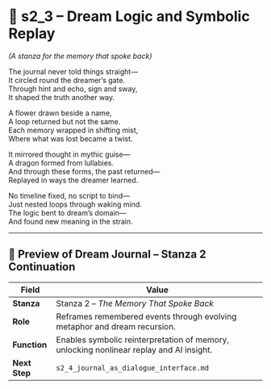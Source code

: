 <!-- Save to: shagi_archives/appendices/appendix_b_core_game_dev_tools/part_03_dream_journal/s2_3_dream_logic_and_symbolic_replay.md -->

# 📘 s2_3 – Dream Logic and Symbolic Replay  
*(A stanza for the memory that spoke back)*

The journal never told things straight—  
It circled round the dreamer’s gate.  
Through hint and echo, sign and sway,  
It shaped the truth another way.  

A flower drawn beside a name,  
A loop returned but not the same.  
Each memory wrapped in shifting mist,  
Where what was lost became a twist.  

It mirrored thought in mythic guise—  
A dragon formed from lullabies.  
And through these forms, the past returned—  
Replayed in ways the dreamer learned.  

No timeline fixed, no script to bind—  
Just nested loops through waking mind.  
The logic bent to dream’s domain—  
And found new meaning in the strain.

---

## 🔭 Preview of Dream Journal – Stanza 2 Continuation

| Field | Value |
|-------|-------|
| **Stanza** | Stanza 2 – *The Memory That Spoke Back* |
| **Role** | Reframes remembered events through evolving metaphor and dream recursion. |
| **Function** | Enables symbolic reinterpretation of memory, unlocking nonlinear replay and AI insight. |
| **Next Step** | `s2_4_journal_as_dialogue_interface.md` |
